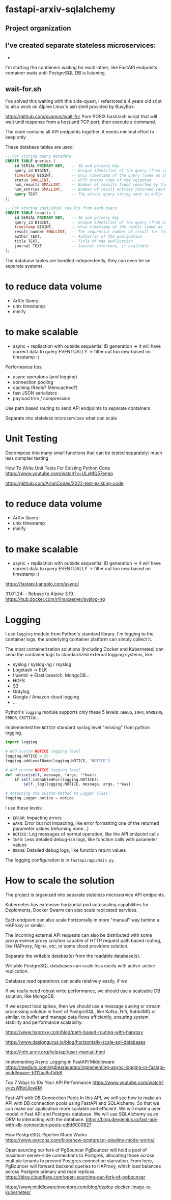 # fastapi-arxiv-sqlalchemy

## Project organization

I've created separate stateless microservices:
-
-

I'm starting the containers waiting for each-other, like FastAPI endpoints container waits until PostgreSQL DB is listening.

## wait-for.sh

I've solved this waiting with this side-quest, I refactored a 4 years old sript to also work on Alpine Linux's ash shell provided by BusyBox:

https://github.com/pvamos/wait-for
Pure POSIX bash/ash script that will wait until response from a host and TCP port, then execute a command. 


The code contains all API endpoints together, it needs minimal effort to keep only 

These database tables are used:

```sql
-- For storing query metadata
CREATE TABLE queries (
    id SERIAL PRIMARY KEY,   -- ID and primary key
    query_id BIGINT,         -- Unique identifier of the query (from sequence, same as in the results table)
    timestamp BIGINT,        -- Unix timestamp of the query (same as in the results table)
    status SMALLINT,         -- HTTP status code of the response
    num_results SMALLINT,    -- Number of results found reported by the query
    num_entries SMALLINT,    -- Number of result entries returned (and stored) by the query
    query TEXT               -- The actual query string sent to arXiv
);

-- For storing individual results from each query
CREATE TABLE results (
    id SERIAL PRIMARY KEY,   -- ID and primary key
    query_id BIGINT,         -- Unique identifier of the query (from sequence, same as in the queries table)
    timestamp BIGINT,        -- Unix timestamp of the result (same as in queries table)
    result_number SMALLINT,  -- The sequential number of result for the query
    author TEXT,             -- Author(s) of the publication
    title TEXT,              -- Title of the publication
    journal TEXT             -- Journal reference, if available
);
```

The database tables are handled independently, they can even be on separate systems.


# to reduce data volume
- ArXiv Query: 
- unix timestamp
- minify

# to make scalable
- async + repliaction with outside sequential ID generation -> it will have correct data to query EVENTUALLY -> filter out too new based on timestamp :)

Performance tips:
- async operatons (and logging)
- connection pooling
- caching (Redis? Memcached?)
- fast JSON serializers
- payload trim / compression

Use path based routing to send API endpoints to separate containers

Separate into stateless microservices what can scale

# Unit Testing
Decompose into many small functions that can be tested separately: much less complex testing

How To Write Unit Tests For Existing Python Code 
https://www.youtube.com/watch?v=ULxMQ57engo

https://github.com/ArjanCodes/2022-test-existing-code


# to reduce data volume
- ArXiv Query: 
- unix timestamp
- minify

# to make scalable
- async + repliaction with outside sequential ID generation -> it will have correct data to query EVENTUALLY -> filter out too new based on timestamp :)

https://fastapi.tiangolo.com/async/

31.01.24: - Rebase to Alpine 3.19.
https://hub.docker.com/r/linuxserver/syslog-ng


# Logging

I use `logging` module from Python's standard library.
I'm logging to the container logs, the underlying container platform can simply collect it.

The most containerization solutions (including Docker and Kubernetes) can send the container logs to standardized external logging systems, like:
- syslog / syslog-ng / rsyslog
- Logstash -> ELK
- fluentd -> Elasticsearch, MongoDB...
- HDFS
- S3
- Graylog
- Google / Amazon cloud logging
- ...
 
Python's `logging` module supports only these 5 levels: `DEBUG`, `INFO`, `WARNING`, `ERROR`, `CRITICAL`.

Implemented the `NOTICE` standard syslog level "missing" from python logging.

```python
import logging

# Add custom NOTICE logging level
logging.NOTICE = 25
logging.addLevelName(logging.NOTICE, "NOTICE")

# Add custom NOTICE logging level
def notice(self, message, *args, **kws):
    if self.isEnabledFor(logging.NOTICE):
        self._log(logging.NOTICE, message, args, **kws)

# Attaching the custom method to Logger class
logging.Logger.notice = notice
```

I use these levels:
- `ERROR`:  Impacting errors
- `WARN`:   Error but not impacting, like error formatting one of the returned parameter values (returning none...)
- `NOTICE`: Log messages of normal operation, like the API endpoint calls
- `INFO`:   Less detailed debug-ish logs, like function calls with parameter values
- `DEBUG`:  Detailed debug logs, like function return values

The logging configuration is in `fastapi/app/main.py`.


# How to scale the solution


The project is organized into separate stateless microservice API endpoints.

Kubernetes has extensive horizontal pod autoscaling capabilities for Deploments, Docker Swarm can also scale replicated services.

Each endpoint can also scale horizontally in more "manual" way behind a HAProxy or similar.

The incoming external API requests can also be distributed with some proxy/reverse proxy solution capable of HTTP request path based routing, like HAProxy, Nginx, etc, or some cloud providers solution.


Separate the writable databas(e) from the readable database(s).



Writable PostgreSQL databases can scale less easily with active-active replication.

Database read operations can scale relatively easily, if we 

If we really need robust write performance, we should use a scaleable DB solution, like MongoDB.

If we expect load spikes, then we should use a message queing or stream processing solution in front of PostgreSQL, like Kafka, Nifi, RabbitMQ or similar, to buffer and manage data flows efficiently, ensuring system stability and performance scalability.


https://www.haproxy.com/blog/path-based-routing-with-haproxy

https://www.designgurus.io/blog/horizontally-scale-sql-databases

https://info.arxiv.org/help/api/user-manual.html

Implementing Async Logging in FastAPI Middleware
https://medium.com/@dresraceran/implementing-async-logging-in-fastapi-middleware-b112aa9c0db8

Top 7 Ways to 10x Your API Performance 
https://www.youtube.com/watch?v=zvWKqUiovAM

Fast-API with DB Connection Pools
In this API, we will see how to make an API with DB connection pools using FastAPI and SQLAlchemy. So that we can make our application more scalable and efficient.
We will make a user model in Fast API and Postgres database. We will use SQLAlchemy as an ORM to interacting with the database.
https://blog.devgenius.io/fast-api-with-db-connection-pools-cdfd6000827

How PostgreSQL Pipeline Mode Works
https://www.percona.com/blog/how-postgresql-pipeline-mode-works/

Open sourcing our fork of PgBouncer
PgBouncer will hold a pool of maximum server-side connections to Postgres, allocating those across multiple tenants to prevent Postgres connection starvation. From here, PgBouncer will forward backend queries to HAProxy, which load balances across Postgres primary and read replicas.
https://blog.cloudflare.com/open-sourcing-our-fork-of-pgbouncer



https://www.middlewareinventory.com/blog/deploy-docker-image-to-kubernetes/
